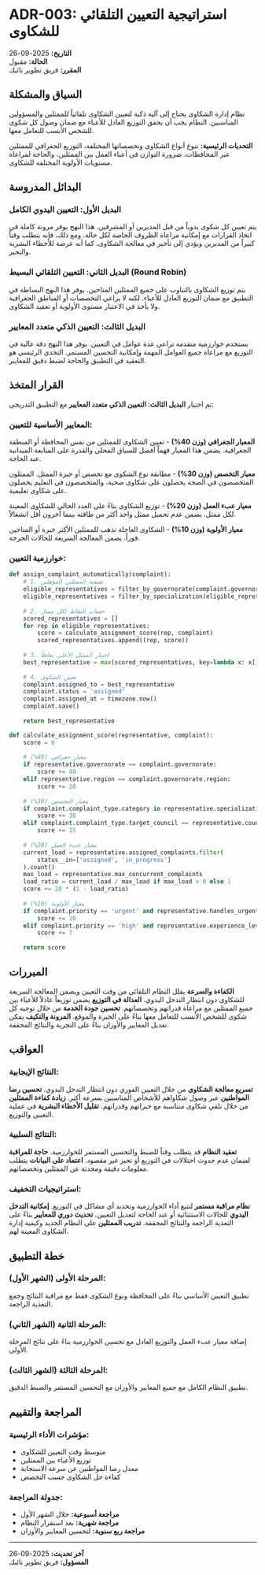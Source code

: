# ADR-003: استراتيجية التعيين التلقائي للشكاوى

**التاريخ:** 2025-09-26  
**الحالة:** مقبول  
**المقرر:** فريق تطوير نائبك  

## السياق والمشكلة

نظام إدارة الشكاوى يحتاج إلى آلية ذكية لتعيين الشكاوى تلقائياً للممثلين والمسؤولين المناسبين. النظام يجب أن يحقق التوزيع العادل للأعباء مع ضمان وصول كل شكوى للشخص الأنسب للتعامل معها.

**التحديات الرئيسية:** تنوع أنواع الشكاوى وتخصصاتها المختلفة، التوزيع الجغرافي للممثلين عبر المحافظات، ضرورة التوازن في أعباء العمل بين الممثلين، والحاجة لمراعاة مستويات الأولوية المختلفة للشكاوى.

## البدائل المدروسة

### البديل الأول: التعيين اليدوي الكامل
يتم تعيين كل شكوى يدوياً من قبل المديرين أو المشرفين. هذا النهج يوفر مرونة كاملة في اتخاذ القرارات مع إمكانية مراعاة الظروف الخاصة لكل حالة. ومع ذلك، فإنه يتطلب وقتاً كبيراً من المديرين ويؤدي إلى تأخير في معالجة الشكاوى، كما أنه عرضة للأخطاء البشرية والتحيز.

### البديل الثاني: التعيين التلقائي البسيط (Round Robin)
يتم توزيع الشكاوى بالتناوب على جميع الممثلين المتاحين. يوفر هذا النهج البساطة في التطبيق مع ضمان التوزيع العادل للأعباء. لكنه لا يراعي التخصصات أو المناطق الجغرافية ولا يأخذ في الاعتبار مستوى الأولوية أو تعقيد الشكاوى.

### البديل الثالث: التعيين الذكي متعدد المعايير
يستخدم خوارزمية متقدمة تراعي عدة عوامل في التعيين. يوفر هذا النهج دقة عالية في التوزيع مع مراعاة جميع العوامل المهمة وإمكانية التحسين المستمر. التحدي الرئيسي هو التعقيد في التطبيق والحاجة لضبط دقيق للمعايير.

## القرار المتخذ

تم اختيار **البديل الثالث: التعيين الذكي متعدد المعايير** مع التطبيق التدريجي:

### المعايير الأساسية للتعيين:

**المعيار الجغرافي (وزن 40%)** - تعيين الشكاوى للممثلين من نفس المحافظة أو المنطقة الجغرافية. يضمن هذا المعيار فهماً أفضل للسياق المحلي والقدرة على المتابعة الميدانية عند الحاجة.

**معيار التخصص (وزن 30%)** - مطابقة نوع الشكوى مع تخصص أو خبرة الممثل. الممثلون المتخصصون في الصحة يحصلون على شكاوى صحية، والمتخصصون في التعليم يحصلون على شكاوى تعليمية.

**معيار عبء العمل (وزن 20%)** - توزيع الشكاوى بناءً على العدد الحالي للشكاوى المعينة لكل ممثل. يضمن عدم تحميل ممثل واحد أكثر من طاقته بينما آخرون أقل انشغالاً.

**معيار الأولوية (وزن 10%)** - الشكاوى العاجلة تذهب للممثلين الأكثر خبرة أو المتاحين فوراً. يضمن المعالجة السريعة للحالات الحرجة.

### خوارزمية التعيين:

```python
def assign_complaint_automatically(complaint):
    # 1. تصفية الممثلين المؤهلين
    eligible_representatives = filter_by_governorate(complaint.governorate)
    eligible_representatives = filter_by_specialization(eligible_representatives, complaint.complaint_type)
    
    # 2. حساب النقاط لكل ممثل
    scored_representatives = []
    for rep in eligible_representatives:
        score = calculate_assignment_score(rep, complaint)
        scored_representatives.append((rep, score))
    
    # 3. اختيار الممثل الأعلى نقاطاً
    best_representative = max(scored_representatives, key=lambda x: x[1])[0]
    
    # 4. تعيين الشكوى
    complaint.assigned_to = best_representative
    complaint.status = 'assigned'
    complaint.assigned_at = timezone.now()
    complaint.save()
    
    return best_representative

def calculate_assignment_score(representative, complaint):
    score = 0
    
    # معيار جغرافي (40%)
    if representative.governorate == complaint.governorate:
        score += 40
    elif representative.region == complaint.governorate.region:
        score += 20
    
    # معيار التخصص (30%)
    if complaint.complaint_type.category in representative.specializations:
        score += 30
    elif complaint.complaint_type.target_council == representative.council:
        score += 15
    
    # معيار عبء العمل (20%)
    current_load = representative.assigned_complaints.filter(
        status__in=['assigned', 'in_progress']
    ).count()
    max_load = representative.max_concurrent_complaints
    load_ratio = current_load / max_load if max_load > 0 else 1
    score += 20 * (1 - load_ratio)
    
    # معيار الأولوية (10%)
    if complaint.priority == 'urgent' and representative.handles_urgent:
        score += 10
    elif complaint.priority == 'high' and representative.experience_level >= 3:
        score += 7
    
    return score
```

## المبررات

**الكفاءة والسرعة** يقلل النظام التلقائي من وقت التعيين ويضمن المعالجة السريعة للشكاوى دون انتظار التدخل اليدوي. **العدالة في التوزيع** يضمن توزيعاً عادلاً للأعباء بين جميع الممثلين مع مراعاة قدراتهم وتخصصاتهم. **تحسين جودة الخدمة** من خلال توجيه كل شكوى للشخص الأنسب للتعامل معها بناءً على الخبرة والموقع. **المرونة والتكيف** يمكن تعديل المعايير والأوزان بناءً على التجربة والنتائج المحققة.

## العواقب

### النتائج الإيجابية:

**تسريع معالجة الشكاوى** من خلال التعيين الفوري دون انتظار التدخل اليدوي. **تحسين رضا المواطنين** عبر وصول شكاواهم للأشخاص المناسبين بسرعة أكبر. **زيادة كفاءة الممثلين** من خلال تلقي شكاوى متناسبة مع خبراتهم وقدراتهم. **تقليل الأخطاء البشرية** في عملية التعيين والتوزيع.

### النتائج السلبية:

**تعقيد النظام** قد يتطلب وقتاً للضبط والتحسين المستمر للخوارزمية. **حاجة للمراقبة** لضمان عدم حدوث اختلالات في التوزيع أو تحيز غير مقصود. **اعتماد على البيانات** يتطلب معلومات دقيقة ومحدثة عن الممثلين وتخصصاتهم.

### استراتيجيات التخفيف:

**نظام مراقبة مستمر** لتتبع أداء الخوارزمية وتحديد أي مشاكل في التوزيع. **إمكانية التدخل اليدوي** للحالات الاستثنائية أو عند الحاجة لتعديل التعيين. **تحديث دوري للمعايير** بناءً على التغذية الراجعة والنتائج المحققة. **تدريب الممثلين** على النظام الجديد وكيفية إدارة الشكاوى المعينة لهم.

## خطة التطبيق

### المرحلة الأولى (الشهر الأول):
تطبيق التعيين الأساسي بناءً على المحافظة ونوع الشكوى فقط مع مراقبة النتائج وجمع التغذية الراجعة.

### المرحلة الثانية (الشهر الثاني):
إضافة معيار عبء العمل والتوزيع العادل مع تحسين الخوارزمية بناءً على نتائج المرحلة الأولى.

### المرحلة الثالثة (الشهر الثالث):
تطبيق النظام الكامل مع جميع المعايير والأوزان مع التحسين المستمر والضبط الدقيق.

## المراجعة والتقييم

### مؤشرات الأداء الرئيسية:
- متوسط وقت التعيين للشكاوى
- توزيع الأعباء بين الممثلين
- معدل رضا المواطنين عن سرعة الاستجابة
- كفاءة حل الشكاوى حسب التخصص

### جدولة المراجعة:
- **مراجعة أسبوعية:** خلال الشهر الأول
- **مراجعة شهرية:** بعد استقرار النظام  
- **مراجعة ربع سنوية:** لتحسين المعايير والأوزان

---

**آخر تحديث:** 2025-09-26  
**المسؤول:** فريق تطوير نائبك
